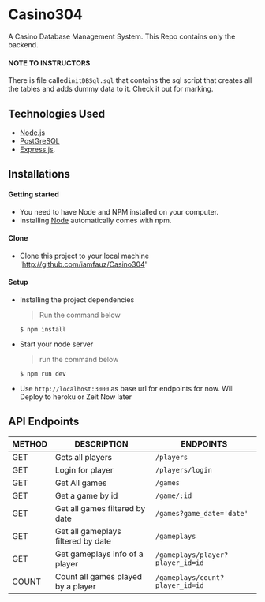 # Casino304
A Casino Database Management System. This Repo contains only the backend.

#### NOTE TO INSTRUCTORS
There is file called`initDBSql.sql` that contains the sql script that creates all the tables and adds dummy data to it. Check it out for marking.

## Technologies Used

[node]: (https://nodejs.org)

- [Node.js](node)
- [PostGreSQL](node)
- [Express.js](https://expressjs.com).

## Installations

#### Getting started

- You need to have Node and NPM installed on your computer.
- Installing [Node](node) automatically comes with npm.

#### Clone

- Clone this project to your local machine 'http://github.com/iamfauz/Casino304'

#### Setup

- Installing the project dependencies
  > Run the command below
  ```shell
  $ npm install
  ```
- Start your node server
  > run the command below
  ```shell
  $ npm run dev
  ```
- Use `http://localhost:3000` as base url for endpoints for now. Will Deploy to heroku or Zeit Now later

## API Endpoints

| METHOD | DESCRIPTION                             | ENDPOINTS                          |  
| ------ | --------------------------------------- | -----------------------------------|               
|  GET   | Gets all players                        | `/players`                         |               
|  GET   | Login for player                        | `/players/login`                   |             
|  GET   | Get All games                           | `/games`                           |
|  GET   | Get a game by id                        | `/game/:id`                        |
|  GET   | Get all games filtered by date          | `/games?game_date='date'`          |
|  GET   | Get all gameplays filtered by date      | `/gameplays`                       |
|  GET   | Get gameplays info of a player          | `/gameplays/player?player_id=id`   |
|  COUNT | Count all games played by a player      | `/gameplays/count?player_id=id`    |


